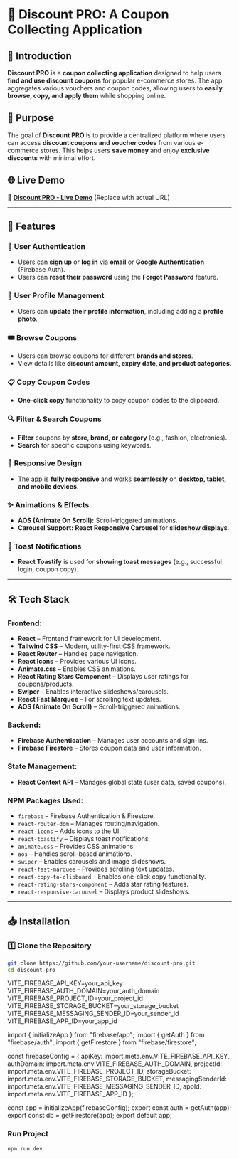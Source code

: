 # 🎉 Discount PRO: A Coupon Collecting Application  

## 📝 Introduction  
**Discount PRO** is a **coupon collecting application** designed to help users **find and use discount coupons** for popular e-commerce stores. The app aggregates various vouchers and coupon codes, allowing users to **easily browse, copy, and apply them** while shopping online.

## 🎯 Purpose  
The goal of **Discount PRO** is to provide a centralized platform where users can access **discount coupons and voucher codes** from various e-commerce stores. This helps users **save money** and enjoy **exclusive discounts** with minimal effort.

## 🌐 Live Demo  
🔗 **[Discount PRO - Live Demo](#)** (Replace with actual URL)

---

## 🚀 Features  
### 🔐 **User Authentication**  
- Users can **sign up** or **log in** via **email** or **Google Authentication** (Firebase Auth).  
- Users can **reset their password** using the **Forgot Password** feature.

### 👤 **User Profile Management**  
- Users can **update their profile information**, including adding a **profile photo**.

### 🎟 **Browse Coupons**  
- Users can browse coupons for different **brands and stores**.  
- View details like **discount amount, expiry date, and product categories**.

### 📋 **Copy Coupon Codes**  
- **One-click copy** functionality to copy coupon codes to the clipboard.

### 🔍 **Filter & Search Coupons**  
- **Filter** coupons by **store, brand, or category** (e.g., fashion, electronics).  
- **Search** for specific coupons using keywords.

### 📱 **Responsive Design**  
- The app is **fully responsive** and works **seamlessly** on **desktop, tablet, and mobile devices**.

### ✨ **Animations & Effects**  
- **AOS (Animate On Scroll):** Scroll-triggered animations.  
- **Carousel Support:** **React Responsive Carousel** for **slideshow displays**.

### 🔔 **Toast Notifications**  
- **React Toastify** is used for **showing toast messages** (e.g., successful login, coupon copy).  

---

## 🛠️ Tech Stack  

### **Frontend:**  
- **React** – Frontend framework for UI development.  
- **Tailwind CSS** – Modern, utility-first CSS framework.  
- **React Router** – Handles page navigation.  
- **React Icons** – Provides various UI icons.  
- **Animate.css** – Enables CSS animations.  
- **React Rating Stars Component** – Displays user ratings for coupons/products.  
- **Swiper** – Enables interactive slideshows/carousels.  
- **React Fast Marquee** – For scrolling text updates.  
- **AOS (Animate On Scroll)** – Scroll-triggered animations.  

### **Backend:**  
- **Firebase Authentication** – Manages user accounts and sign-ins.  
- **Firebase Firestore** – Stores coupon data and user information.  

### **State Management:**  
- **React Context API** – Manages global state (user data, saved coupons).  

### **NPM Packages Used:**  
- `firebase` – Firebase Authentication & Firestore.  
- `react-router-dom` – Manages routing/navigation.  
- `react-icons` – Adds icons to the UI.  
- `react-toastify` – Displays toast notifications.  
- `animate.css` – Provides CSS animations.  
- `aos` – Handles scroll-based animations.  
- `swiper` – Enables carousels and image slideshows.  
- `react-fast-marquee` – Provides scrolling text updates.  
- `react-copy-to-clipboard` – Enables one-click copy functionality.  
- `react-rating-stars-component` – Adds star rating features.  
- `react-responsive-carousel` – Displays product slideshows.  

---

## 📥 Installation  

### 1️⃣ Clone the Repository  
```sh
git clone https://github.com/your-username/discount-pro.git
cd discount-pro
```

VITE_FIREBASE_API_KEY=your_api_key
VITE_FIREBASE_AUTH_DOMAIN=your_auth_domain
VITE_FIREBASE_PROJECT_ID=your_project_id
VITE_FIREBASE_STORAGE_BUCKET=your_storage_bucket
VITE_FIREBASE_MESSAGING_SENDER_ID=your_sender_id
VITE_FIREBASE_APP_ID=your_app_id

import { initializeApp } from "firebase/app";
import { getAuth } from "firebase/auth";
import { getFirestore } from "firebase/firestore";

const firebaseConfig = {
  apiKey: import.meta.env.VITE_FIREBASE_API_KEY,
  authDomain: import.meta.env.VITE_FIREBASE_AUTH_DOMAIN,
  projectId: import.meta.env.VITE_FIREBASE_PROJECT_ID,
  storageBucket: import.meta.env.VITE_FIREBASE_STORAGE_BUCKET,
  messagingSenderId: import.meta.env.VITE_FIREBASE_MESSAGING_SENDER_ID,
  appId: import.meta.env.VITE_FIREBASE_APP_ID
};

const app = initializeApp(firebaseConfig);
export const auth = getAuth(app);
export const db = getFirestore(app);
export default app;

### Run Project
```hr
npm run dev
